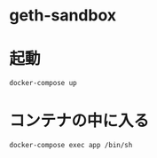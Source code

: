 # geth-sandbox

# 起動

```
docker-compose up
```

# コンテナの中に入る

```
docker-compose exec app /bin/sh
```
